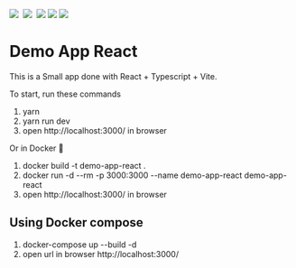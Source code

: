 ![](https://img.shields.io/badge/React-informational?style=flat&logo=react&logoColor=5ed3f3&color=282c34)&nbsp;
![](https://img.shields.io/badge/TypeScript-informational?style=flat&logo=typescript&logoColor=white&color=0076c6)&nbsp;
![](https://img.shields.io/badge/Vite-informational?style=flat&logo=vite&logoColor=white&color=646cff)
![](https://img.shields.io/badge/Docker-informational?style=flat&logo=docker&logoColor=white&color=2392e6)
![](https://img.shields.io/badge/React%20Redux-informational?style=flat&logo=redux&logoColor=white&color=764abc)

# Demo App React

This is a Small app done with React + Typescript + Vite.

To start, run these commands

1. yarn
2. yarn run dev
3. open http://localhost:3000/ in browser

Or in Docker 🐳

1. docker build -t demo-app-react .
2. docker run -d --rm -p 3000:3000 --name demo-app-react demo-app-react
3. open http://localhost:3000/ in browser

## Using Docker compose

1. docker-compose up --build -d
2. open url in browser http://localhost:3000/
